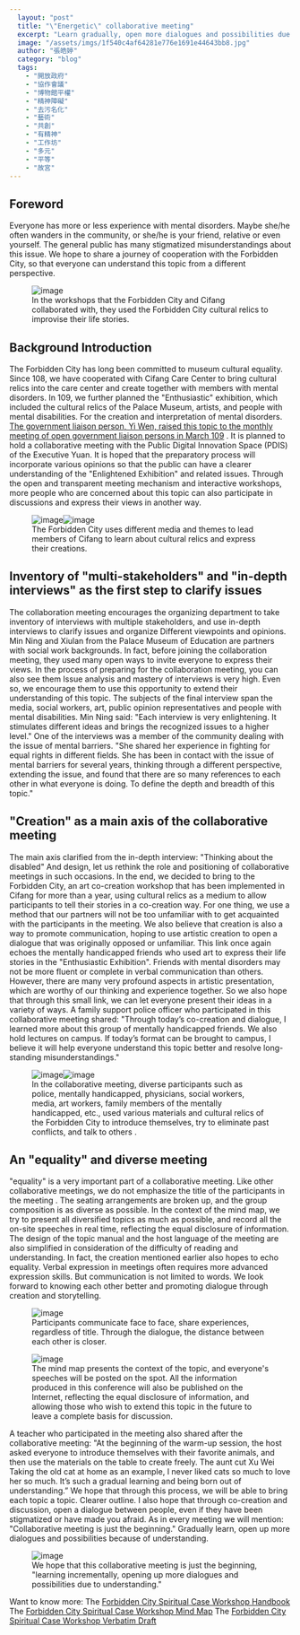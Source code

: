 ```yaml
---
  layout: "post"
  title: "\"Energetic\" collaborative meeting"
  excerpt: "Learn gradually, open more dialogues and possibilities due to understanding"
  image: "/assets/imgs/1f540c4af64281e776e1691e44643bb8.jpg"
  author: "張皓婷"
  category: "blog"
  tags: 
    - "開放政府"
    - "協作會議"
    - "博物館平權"
    - "精神障礙"
    - "去污名化"
    - "藝術"
    - "共創"
    - "有精神"
    - "工作坊"
    - "多元"
    - "平等"
    - "故宮"
---
```



## Foreword
Everyone has more or less experience with mental disorders. Maybe she/he often wanders in the community, or she/he is your friend, relative or even yourself. The general public has many stigmatized misunderstandings about this issue. We hope to share a journey of cooperation with the Forbidden City, so that everyone can understand this topic from a different perspective. 


 <figure><img alt="image" src="/assets/imgs/c19639425460278d37b7c86c221647d2.jpg" /><figcaption> In the workshops that the Forbidden City and Cifang collaborated with, they used the Forbidden City cultural relics to improvise their life stories. </figcaption></figure> 
 
 
## Background Introduction
The Forbidden City has long been committed to museum cultural equality. Since 108, we have cooperated with Cifang Care Center to bring cultural relics into the care center and create together with members with mental disorders. In 109, we further planned the &quot;Enthusiastic&quot; exhibition, which included the cultural relics of the Palace Museum, artists, and people with mental disabilities. For the creation and interpretation of mental disorders. <a href="https://sayit.pdis.nat.gov.tw/2020-03-02-109%E5%B9%B43%E6%9C%88%E9%96%8B%E6%94%BE%E6%94%BF%E5%BA%9C%E8%81%AF%E7%B5%A1%E4%BA%BA%E5%B7%A5%E4%BD%9C%E6%8E%A8%E5%8B%95%E6%9C%83%E8%AD%B0#s379433" target="_blank">The government liaison person, Yi Wen, raised this topic to the monthly meeting of open government liaison persons in March 109</a> . It is planned to hold a collaborative meeting with the Public Digital Innovation Space (PDIS) of the Executive Yuan. It is hoped that the preparatory process will incorporate various opinions so that the public can have a clearer understanding of the &quot;Enlightened Exhibition&quot; and related issues. Through the open and transparent meeting mechanism and interactive workshops, more people who are concerned about this topic can also participate in discussions and express their views in another way. 

 <figure><img alt="image" src="/assets/imgs/f4410942538007e7cbad253765036cf1.jpg" /><img alt="image" src="/assets/imgs/5935e8f8de18fb3ee89e39558023db7f.jpg" /><figcaption> The Forbidden City uses different media and themes to lead members of Cifang to learn about cultural relics and express their creations. </figcaption></figure> 
 
 
## Inventory of &quot;multi-stakeholders&quot; and &quot;in-depth interviews&quot; as the first step to clarify issues 
The collaboration meeting encourages the organizing department to take inventory of interviews with multiple stakeholders, and use in-depth interviews to clarify issues and organize Different viewpoints and opinions. Min Ning and Xiulan from the Palace Museum of Education are partners with social work backgrounds. In fact, before joining the collaboration meeting, they used many open ways to invite everyone to express their views. In the process of preparing for the collaboration meeting, you can also see them Issue analysis and mastery of interviews is very high. Even so, we encourage them to use this opportunity to extend their understanding of this topic. The subjects of the final interview span the media, social workers, art, public opinion representatives and people with mental disabilities. Min Ning said: &quot;Each interview is very enlightening. It stimulates different ideas and brings the recognized issues to a higher level.&quot; One of the interviews was a member of the community dealing with the issue of mental barriers. &quot;She shared her experience in fighting for equal rights in different fields. She has been in contact with the issue of mental barriers for several years, thinking through a different perspective, extending the issue, and found that there are so many references to each other in what everyone is doing. To define the depth and breadth of this topic.&quot;
 
 
 
 
## &quot;Creation&quot; as a main axis of the collaborative meeting
The main axis clarified from the in-depth interview: &quot;Thinking about the disabled&quot; And design, let us rethink the role and positioning of collaborative meetings in such occasions. In the end, we decided to bring to the Forbidden City, an art co-creation workshop that has been implemented in Cifang for more than a year, using cultural relics as a medium to allow participants to tell their stories in a co-creation way. For one thing, we use a method that our partners will not be too unfamiliar with to get acquainted with the participants in the meeting. We also believe that creation is also a way to promote communication, hoping to use artistic creation to open a dialogue that was originally opposed or unfamiliar. This link once again echoes the mentally handicapped friends who used art to express their life stories in the &quot;Enthusiastic Exhibition&quot;. Friends with mental disorders may not be more fluent or complete in verbal communication than others. However, there are many very profound aspects in artistic presentation, which are worthy of our thinking and experience together. So we also hope that through this small link, we can let everyone present their ideas in a variety of ways. A family support police officer who participated in this collaborative meeting shared: &quot;Through today’s co-creation and dialogue, I learned more about this group of mentally handicapped friends. We also hold lectures on campus. If today’s format can be brought to campus, I believe it will help everyone understand this topic better and resolve long-standing misunderstandings.&quot;
 
 <figure><img alt="image" src="/assets/imgs/c088f437986dd609b5c0c77641aa623d.jpg" /><img alt="image" src="/assets/imgs/38dfd9c5b17bf9d92373f14ad0393ea7.jpg.jpg" /><figcaption> In the collaborative meeting, diverse participants such as police, mentally handicapped, physicians, social workers, media, art workers, family members of the mentally handicapped, etc., used various materials and cultural relics of the Forbidden City to introduce themselves, try to eliminate past conflicts, and talk to others . 
 </figcaption></figure> 
 
 
 
 
## An &quot;equality&quot; and diverse meeting
&quot;equality&quot; is a very important part of a collaborative meeting. Like other collaborative meetings, we do not emphasize the title of the participants in the meeting . The seating arrangements are broken up, and the group composition is as diverse as possible. In the context of the mind map, we try to present all diversified topics as much as possible, and record all the on-site speeches in real time, reflecting the equal disclosure of information. The design of the topic manual and the host language of the meeting are also simplified in consideration of the difficulty of reading and understanding. In fact, the creation mentioned earlier also hopes to echo equality. Verbal expression in meetings often requires more advanced expression skills. But communication is not limited to words. We look forward to knowing each other better and promoting dialogue through creation and storytelling. 

 <figure><img alt="image" src="/assets/imgs/3dce66d0cae73a3d6b4754e451a8c552.jpg" /><figcaption> Participants communicate face to face, share experiences, regardless of title. Through the dialogue, the distance between each other is closer. 
 </figcaption></figure> 
 
 <figure><img alt="image" src="/assets/imgs/93b5b6b3443b73d6d7d4f65d4320f008.jpg" /><figcaption> The mind map presents the context of the topic, and everyone&#39;s speeches will be posted on the spot. All the information produced in this conference will also be published on the Internet, reflecting the equal disclosure of information, and allowing those who wish to extend this topic in the future to leave a complete basis for discussion. 
 </figcaption></figure> 
 
 
 
 A teacher who participated in the meeting also shared after the collaborative meeting: &quot;At the beginning of the warm-up session, the host asked everyone to introduce themselves with their favorite animals, and then use the materials on the table to create freely. The aunt cut Xu Wei Taking the old cat at home as an example, I never liked cats so much to love her so much. It’s such a gradual learning and being born out of understanding.” We hope that through this process, we will be able to bring each topic a topic. Clearer outline. I also hope that through co-creation and discussion, open a dialogue between people, even if they have been stigmatized or have made you afraid. As in every meeting we will mention: &quot;Collaborative meeting is just the beginning.&quot; Gradually learn, open up more dialogues and possibilities because of understanding. 
 

 <figure><img alt="image" src="/assets/imgs/ad110db83b366f05e770a5a970693ec6.jpg" /><figcaption> We hope that this collaborative meeting is just the beginning, &quot;learning incrementally, opening up more dialogues and possibilities due to understanding.&quot;
 </figcaption></figure> 
 
 
 
Want to know more:
The <a href="https://issuu.com/pdis.tw/docs/__________" target="_blank">Forbidden City Spiritual Case Workshop Handbook</a> 
The <a href="https://miro.com/app/board/o9J_kuGEpO0=/" target="_blank">Forbidden City Spiritual Case Workshop Mind Map</a> 
The <a href="https://sayit.pdis.nat.gov.tw/2020-07-08-%E9%96%8B%E6%94%BE%E6%94%BF%E5%BA%9C%E7%AC%AC66%E6%AC%A1%E8%AD%B0%E9%A1%8C%E5%8D%94%E4%BD%9C%E6%9C%83%E8%AD%B0" target="_blank">Forbidden City Spiritual Case Workshop Verbatim Draft</a> 

